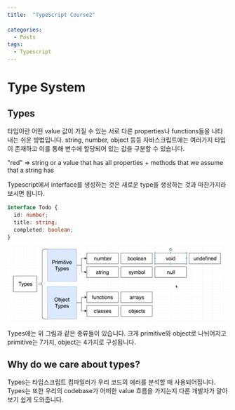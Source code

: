 ```yaml
---
title:  "TypeScript Course2"

categories:
  - Posts
tags:
  - Typescript
---
```


# Type System

## Types

타입이란 어떤 value 값이 가질 수 있는 서로 다른 properties나 functions들을 나타내는 쉬운 방법입니다.  string, number, object 등등 자바스크립트에는 여러가지 타입이 존재하고 이를 통해 변수에 할당되어 있는 값을 구분할 수 있습니다.

"red" => string or a value that has all properties + methods that we assume that a string has

Typescript에서 interface를 생성하는 것은 새로운 type을 생성하는 것과 마찬가지라 보시면 됩니다.

```typescript
interface Todo {
  id: number;
  title: string;
  completed: boolean;
}
```

![Types](/assets/images/2020/02/types.png)

Types에는 위 그림과 같은 종류들이 있습니다. 크게 primitive와 object로 나뉘어지고 primitive는 7가지, object는 4가지로 구성됩니다.

## Why do we care about types?

 Types는 타입스크립트 컴파일러가 우리 코드의 에러를 분석할 때 사용되어집니다. Types는 또한 우리의 codebase가 어떠한 value 흐름을 가지는지 다른 개발자가 알아보기 쉽게 도와줍니다.